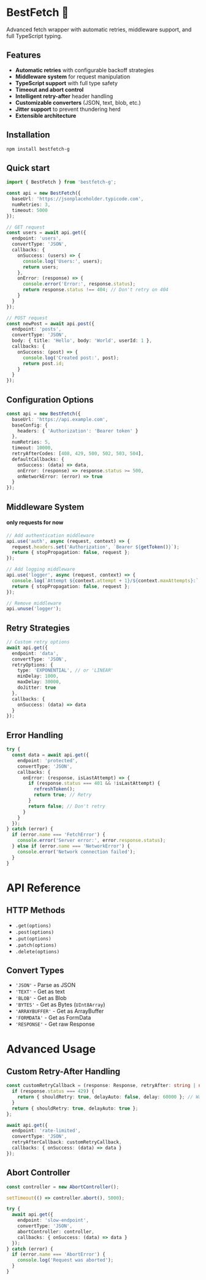 # BestFetch 🚀

Advanced fetch wrapper with automatic retries, middleware support, and full TypeScript typing.

## Features

- **Automatic retries** with configurable backoff strategies
- **Middleware system** for request manipulation
- **TypeScript support** with full type safety
- **Timeout and abort control**
- **Intelligent retry-after** header handling
- **Customizable converters** (JSON, text, blob, etc.)
- **Jitter support** to prevent thundering herd
- **Extensible architecture**

## Installation

```bash
npm install bestfetch-g
```

## Quick start

```TypeScript
import { BestFetch } from 'bestfetch-g';

const api = new BestFetch({
  baseUrl: 'https://jsonplaceholder.typicode.com',
  numRetries: 3,
  timeout: 5000
});

// GET request
const users = await api.get({
  endpoint: 'users',
  convertType: 'JSON',
  callbacks: {
    onSuccess: (users) => {
      console.log('Users:', users);
      return users;
    },
    onError: (response) => {
      console.error('Error:', response.status);
      return response.status !== 404; // Don't retry on 404
    }
  }
});

// POST request
const newPost = await api.post({
  endpoint: 'posts',
  convertType: 'JSON',
  body: { title: 'Hello', body: 'World', userId: 1 },
  callbacks: {
    onSuccess: (post) => {
      console.log('Created post:', post);
      return post.id;
    }
  }
});
```

## Configuration Options

```typescript
const api = new BestFetch({
  baseUrl: 'https://api.example.com',
  baseConfig: {
    headers: { 'Authorization': 'Bearer token' }
  },
  numRetries: 5,
  timeout: 10000,
  retryAfterCodes: [408, 429, 500, 502, 503, 504],
  defaultCallbacks: {
    onSuccess: (data) => data,
    onError: (response) => response.status >= 500,
    onNetworkError: (error) => true
  }
});
```

## Middleware System
#### only requests for now

```typescript
// Add authentication middleware
api.use('auth', async (request, context) => {
  request.headers.set('Authorization', `Bearer ${getToken()}`);
  return { stopPropagation: false, request };
});

// Add logging middleware
api.use('logger', async (request, context) => {
  console.log(`Attempt ${context.attempt + 1}/${context.maxAttempts}:`, request.url);
  return { stopPropagation: false, request };
});

// Remove middleware
api.unuse('logger');
```

## Retry Strategies

```typescript
// Custom retry options
await api.get({
  endpoint: 'data',
  convertType: 'JSON',
  retryOptions: {
    type: 'EXPONENTIAL', // or 'LINEAR'
    minDelay: 1000,
    maxDelay: 30000,
    doJitter: true
  },
  callbacks: {
    onSuccess: (data) => data
  }
});
```

## Error Handling

```typescript
try {
  const data = await api.get({
    endpoint: 'protected',
    convertType: 'JSON',
    callbacks: {
      onError: (response, isLastAttempt) => {
        if (response.status === 401 && !isLastAttempt) {
          refreshToken();
          return true; // Retry
        }
        return false; // Don't retry
      }
    }
  });
} catch (error) {
  if (error.name === 'FetchError') {
    console.error('Server error:', error.response.status);
  } else if (error.name === 'NetworkError') {
    console.error('Network connection failed');
  }
}
```

# API Reference

## HTTP Methods
- `.get(options)`
- `.post(options)`
- `.put(options)`
- `.patch(options)`
- `.delete(options)`

## Convert Types

- `'JSON'` - Parse as JSON
- `'TEXT'` - Get as text
- `'BLOB'` - Get as Blob
- `'BYTES'` - Get as Bytes (`UInt8Array`)
- `'ARRAYBUFFER'` - Get as ArrayBuffer
- `'FORMDATA'` - Get as FormData
- `'RESPONSE'` - Get raw Response

# Advanced Usage

## Custom Retry-After Handling
```typescript
const customRetryCallback = (response: Response, retryAfter: string | null) => {
  if (response.status === 429) {
    return { shouldRetry: true, delayAuto: false, delay: 60000 }; // Wait 1 minute
  }
  return { shouldRetry: true, delayAuto: true };
};

await api.get({
  endpoint: 'rate-limited',
  convertType: 'JSON',
  retryAfterCallback: customRetryCallback,
  callbacks: { onSuccess: (data) => data }
});
```

## Abort Controller
```typescript
const controller = new AbortController();

setTimeout(() => controller.abort(), 5000);

try {
  await api.get({
    endpoint: 'slow-endpoint',
    convertType: 'JSON',
    abortController: controller,
    callbacks: { onSuccess: (data) => data }
  });
} catch (error) {
  if (error.name === 'AbortError') {
    console.log('Request was aborted');
  }
}
```

